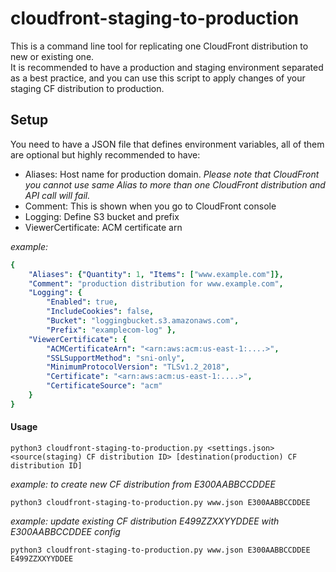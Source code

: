 # cloudfront-staging-to-production
This is a command line tool for replicating one CloudFront distribution to new or existing one.  
It is recommended to have a production and staging environment separated as a best practice, and you can use this script to apply changes of your staging CF distribution to production.  

## Setup
You need to have a JSON file that defines environment variables, all of them are optional but highly recommended to have:
  - Aliases: Host name for production domain. *Please note that CloudFront you cannot use same Alias to more than one CloudFront distribution and API call will fail.*
  - Comment: This is shown when you go to CloudFront console
  - Logging: Define S3 bucket and prefix
  - ViewerCertificate: ACM certificate arn

*example:*
```yaml
{
    "Aliases": {"Quantity": 1, "Items": ["www.example.com"]},
    "Comment": "production distribution for www.example.com",
    "Logging": {
        "Enabled": true,
        "IncludeCookies": false,
        "Bucket": "loggingbucket.s3.amazonaws.com",
        "Prefix": "examplecom-log" },
    "ViewerCertificate": {
        "ACMCertificateArn": "<arn:aws:acm:us-east-1:....>",
        "SSLSupportMethod": "sni-only",
        "MinimumProtocolVersion": "TLSv1.2_2018",
        "Certificate": "<arn:aws:acm:us-east-1:....>",
        "CertificateSource": "acm"
    }
}
```

#### Usage
```
python3 cloudfront-staging-to-production.py <settings.json> <source(staging) CF distribution ID> [destination(production) CF distribution ID]
```
*example: to create new CF distribution from E300AABBCCDDEE*
```
python3 cloudfront-staging-to-production.py www.json E300AABBCCDDEE  
```
*example: update existing CF distribution E499ZZXXYYDDEE with E300AABBCCDDEE config*

```
python3 cloudfront-staging-to-production.py www.json E300AABBCCDDEE E499ZZXXYYDDEE
```
